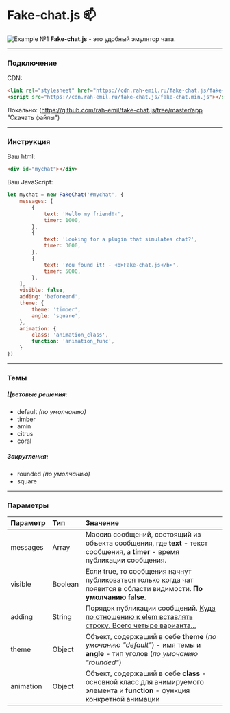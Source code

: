 # Fake-chat.js 📫
![Example №1](https://rah-emil.ru/img/fake-chat.js2.jpg "Example №1")
**Fake-chat.js** - это удобный эмулятор чата.

------------
### Подключение
CDN:
```html
<link rel="stylesheet" href="https://cdn.rah-emil.ru/fake-chat.js/fake-chat.min.css">
<script src="https://cdn.rah-emil.ru/fake-chat.js/fake-chat.min.js"></script>
```

Локально:
(https://github.com/rah-emil/fake-chat.js/tree/master/app "Скачать файлы")

------------
### Инструкция
Ваш html:
```html
<div id="mychat"></div>
```
Ваш JavaScript:
```javascript
let mychat = new FakeChat('#mychat', {
	messages: [
		{
			text: 'Hello my friend!✌',
			timer: 1000,
		},
		{
			text: 'Looking for a plugin that simulates chat?',
			timer: 3000,
		},
		{
			text: 'You found it! - <b>Fake-chat.js</b>',
			timer: 5000,
		},
	],
	visible: false,
	adding: 'beforeend',
	theme: {
		theme: 'timber',
		angle: 'square',
	},
	animation: {
		class: 'animation_class',
		function: 'animation_func',
	}
})
```

------------
### Темы
##### Цветовые решения:
- default *(по умолчанию)*
- timber
- amin
- citrus
- coral

##### Закругления:
- rounded *(по умолчанию)*
- square

------------
### Параметры
| Параметр  | Тип  | Значение  |
| :------------ | :------------ | :------------ |
| messages  | Array  | Массив сообщений, состоящий из объекта сообщения, где **text** - текст сообщения, а **timer** - время публикации сообщения.  |
| visible  | Boolean  | Если true, то сообщения начнут публиковаться только когда чат появится в области видимости. **По умолчанию false**. |
| adding  | String  | Порядок публикации сообщений. [Куда по отношению к elem вставлять строку. Всего четыре варианта...](https://learn.javascript.ru/multi-insert "Куда по отношению к elem вставлять строку. Всего четыре варианта...") |
| theme  | Object  | Объект, содержаший в себе **theme** (*по умочанию "default"*) - имя темы и **angle** - тип уголов (*по умочанию "rounded"*)  |
| animation  | Object  | Объект, содержаший в себе **class** - основной класс для анимируемого элемента и **function** - функция конкретной анимации  |
